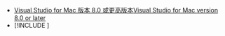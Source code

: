 * [<span data-ttu-id="8336b-101">Visual Studio for Mac 版本 8.0 或更高版本</span><span class="sxs-lookup"><span data-stu-id="8336b-101">Visual Studio for Mac version 8.0 or later</span></span>](https://visualstudio.microsoft.com/vs/mac/)
* [!INCLUDE [](~/includes/3.0-SDK.md)]

